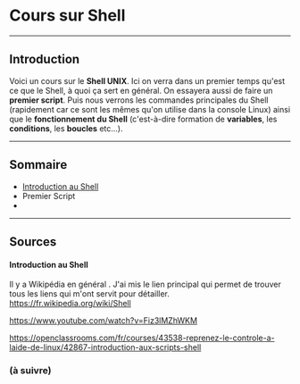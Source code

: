 # Cours sur Shell 
------------

## Introduction

Voici un cours sur le **Shell UNIX**.
Ici on verra dans un premier temps qu'est ce que le Shell, à quoi ça sert en général. On essayera aussi de faire un **premier script**. 
Puis nous verrons les commandes principales du Shell (rapidement car ce sont les mêmes qu'on utilise dans la console Linux) ainsi que le **fonctionnement du Shell** (c'est-à-dire formation de **variables**, les **conditions**, les **boucles** etc...).

----------

## Sommaire

- [Introduction au Shell](./intro_shell.md)
- Premier Script
- 


-----

## Sources

#### Introduction au Shell
Il y a Wikipédia en général . J'ai mis le lien principal qui permet de trouver tous les liens qui m'ont servit pour détailler.
https://fr.wikipedia.org/wiki/Shell

https://www.youtube.com/watch?v=Fiz3lMZhWKM

https://openclassrooms.com/fr/courses/43538-reprenez-le-controle-a-laide-de-linux/42867-introduction-aux-scripts-shell

### (à suivre)